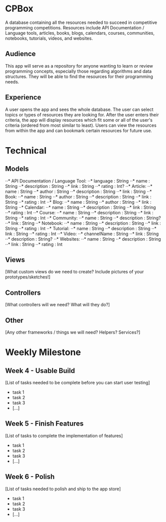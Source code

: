 # CPBox
A database containing all the resources needed to succeed in competitive programming competitions. Resources include API Documentation / Language tools, articles, books, blogs, calendars, courses, communities, notebooks, tutorials, videos, and websites.
​
## Audience
This app will serve as a repository for anyone wanting to learn or review programming concepts, especially those regarding algorithms and data structures. They will be able to find the resources for their programming needs.
​
## Experience
A user opens the app and sees the whole database. The user can select topics or types of resources they are looking for. After the user enters their criteria, the app will display resources which fit some or all of the user's criteria (ordered from most similar to least). Users can view the resources from within the app and can bookmark certain resources for future use.
​
# Technical
## Models

⋅⋅* API Documentation / Language Tool:
  ⋅⋅* language : String
  ⋅⋅* name : String
  ⋅⋅* description : String
  ⋅⋅* link : String
  ⋅⋅* rating : Int?
⋅⋅* Article:
  ⋅⋅* name : String
  ⋅⋅* author : String
  ⋅⋅* description : String
  ⋅⋅* link : String
⋅⋅* Book:
  ⋅⋅* name : String
  ⋅⋅* author : String
  ⋅⋅* description : String
  ⋅⋅* link : String
  ⋅⋅* rating : Int
⋅⋅* Blog:
  ⋅⋅* name : String
  ⋅⋅* author : String
  ⋅⋅* link : String
⋅⋅* Calendar:
  ⋅⋅* name : String
  ⋅⋅* description : String
  ⋅⋅* link : String
  ⋅⋅* rating : Int
⋅⋅* Course:
  ⋅⋅* name : String
  ⋅⋅* description : String
  ⋅⋅* link : String
  ⋅⋅* rating : Int
⋅⋅* Community:
  ⋅⋅* name : String
  ⋅⋅* description : String?
  ⋅⋅* link : String
⋅⋅* Notebook:
  ⋅⋅* name : String
  ⋅⋅* description : String
  ⋅⋅* link : String
  ⋅⋅* rating : Int
⋅⋅* Tutorial:
  ⋅⋅* name : String
  ⋅⋅* description : String
  ⋅⋅* link : String
  ⋅⋅* rating : Int
⋅⋅* Video:
  ⋅⋅* channelName : String
  ⋅⋅* link : String
  ⋅⋅* description : String?
⋅⋅* Websites:
  ⋅⋅* name : String
  ⋅⋅* description : String
  ⋅⋅* link : String
  ⋅⋅* rating : Int

## Views
[What custom views do we need to create? Include pictures of your prototypes/sketches!]
​
## Controllers
[What controllers will we need? What will they do?]
​
## Other
[Any other frameworks / things we will need? Helpers? Services?]
​
# Weekly Milestone
## Week 4 - Usable Build
[List of tasks needed to be complete before you can start user testing]
- task 1
- task 2
- task 3
- [...]
​
## Week 5 - Finish Features
[List of tasks to complete the implementation of features]
- task 1
- task 2
- task 3
- [...]
​
## Week 6 - Polish
[List of tasks needed to polish and ship to the app store]
- task 1
- task 2
- task 3
- [...]
